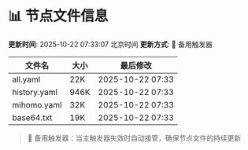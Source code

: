 # 📊 节点文件信息

**更新时间**: 2025-10-22 07:33:07 北京时间
**更新方式**: 🔄 备用触发器

| 文件名 | 大小 | 最后修改 |
|--------|------|----------|
| all.yaml | 22K | 2025-10-22 07:33 |
| history.yaml | 946K | 2025-10-22 07:33 |
| mihomo.yaml | 32K | 2025-10-22 07:33 |
| base64.txt | 19K | 2025-10-22 07:33 |

> 🔄 备用触发器：当主触发器失效时自动接管，确保节点文件的持续更新
